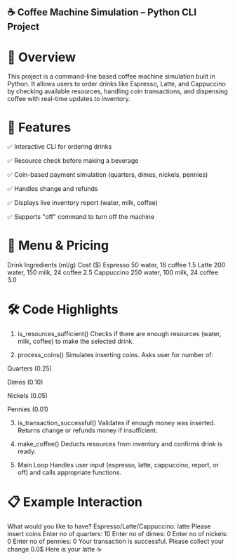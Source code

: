 ## ☕ Coffee Machine Simulation – Python CLI Project
# 📌 Overview
This project is a command-line based coffee machine simulation built in Python. It allows users to order drinks like Espresso, Latte, and Cappuccino by checking available resources, handling coin transactions, and dispensing coffee with real-time updates to inventory.

# 🎯 Features
✅ Interactive CLI for ordering drinks

✅ Resource check before making a beverage

✅ Coin-based payment simulation (quarters, dimes, nickels, pennies)

✅ Handles change and refunds

✅ Displays live inventory report (water, milk, coffee)

✅ Supports "off" command to turn off the machine

# 🧃 Menu & Pricing
Drink	Ingredients (ml/g)	Cost ($)
Espresso	50 water, 18 coffee	1.5
Latte	200 water, 150 milk, 24 coffee	2.5
Cappuccino	250 water, 100 milk, 24 coffee	3.0

# 🛠️ Code Highlights
1. is_resources_sufficient()
Checks if there are enough resources (water, milk, coffee) to make the selected drink.

2. process_coins()
Simulates inserting coins. Asks user for number of:

Quarters (0.25)

Dimes (0.10)

Nickels (0.05)

Pennies (0.01)

3. is_transaction_successful()
Validates if enough money was inserted. Returns change or refunds money if insufficient.

4. make_coffee()
Deducts resources from inventory and confirms drink is ready.

5. Main Loop
Handles user input (espresso, latte, cappuccino, report, or off) and calls appropriate functions.

# 📋 Example Interaction
What would you like to have? Espresso/Latte/Cappuccino: latte
Please insert coins
Enter no of quarters: 10
Enter no of dimes: 0
Enter no of nickels: 0
Enter no of pennies: 0
Your transaction is successful. Please collect your change 0.0$
Here is your latte ☕️
